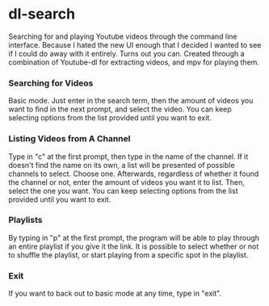 # dl-search
Searching for and playing Youtube videos through the command line interface. Because I hated the new UI enough that I decided I wanted to see if I could do away with it entirely. Turns out you can.
Created through a combination of Youtube-dl for extracting videos, and mpv for playing them.

###  Searching for Videos
Basic mode. Just enter in the search term, then the amount of videos you want to find in the next prompt, and select the video. You can keep selecting options from the list provided until you want to exit.

### Listing Videos from A Channel
Type in "c" at the first prompt, then type in the name of the channel. If it doesn't find the name on its own, a list will be presented of possible channels to select. Choose one. Afterwards, regardless of whether it found the channel or not, enter the amount of videos you want it to list. Then, select the one you want. You can keep selecting options from the list provided until you want to exit.

### Playlists
By typing in "p" at the first prompt, the program will be able to play through an entire playlist if you give it the link. It is possible to select whether or not to shuffle the playlist, or start playing from a specific spot in the playlist.

### Exit
If you want to back out to basic mode at any time, type in "exit".
